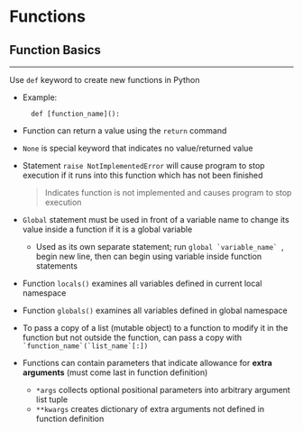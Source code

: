 # Functions

## Function Basics

---

Use `def` keyword to create new functions in Python

- Example:

        def [function_name]():

- Function can return a value using the `return` command
- `None` is special keyword that indicates no value/returned value
- Statement `raise NotImplementedError` will cause program to stop execution if it runs into this function which has not been finished

  > Indicates function is not implemented and causes program to stop execution
- `Global` statement must be used in front of a variable name to change its value inside a function if it is a global variable
  - Used as its own separate statement; run ``global `variable_name` ``, begin new line, then can begin using variable inside function statements
- Function `locals()` examines all variables defined in current local namespace
- Function `globals()` examines all variables defined in global namespace
- To pass a copy of a list (mutable object) to a function to modify it in the function but not outside the function, can pass a copy with `` `function_name`(`list_name`[:])``
- Functions can contain parameters that indicate allowance for **extra arguments** (must come last in function definition)
  - `*args` collects optional positional parameters into arbitrary argument list tuple
  - `**kwargs` creates dictionary of extra arguments not defined in function definition
